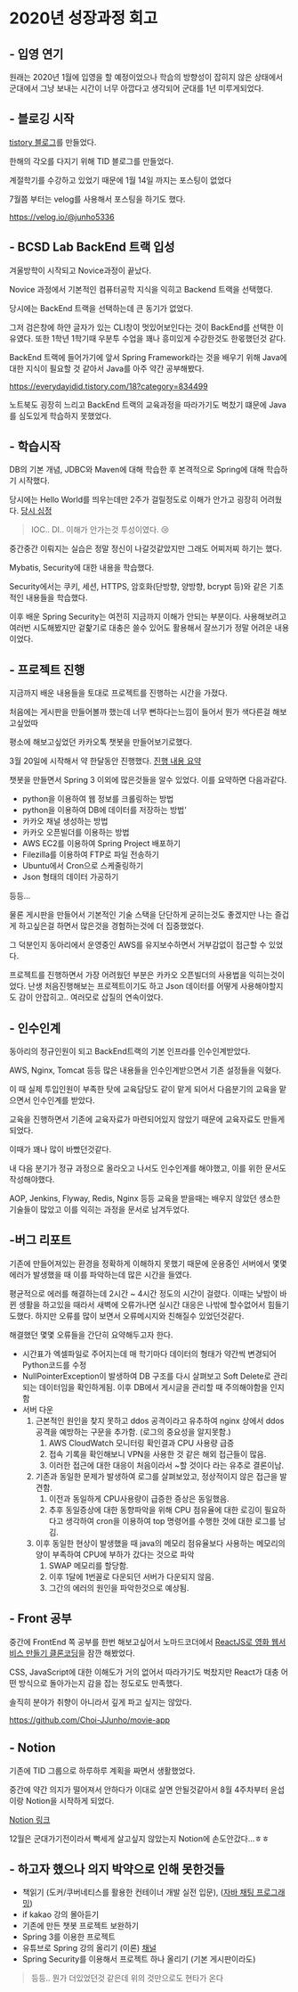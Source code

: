 # 2020년 성장과정 회고



## - 입영 연기

원래는 2020년 1월에 입영을 할 예정이었으나 학습의 방향성이 잡히지 않은 상태에서 군대에서 그냥 보내는 시간이 너무 아깝다고 생각되어 군대를 1년 미루게되었다.



## - 블로깅 시작

[tistory 블로그](https://everydayidid.tistory.com/)를 만들었다.

한해의 각오를 다지기 위해 TID 블로그를 만들었다.

계절학기를 수강하고 있었기 때문에 1월 14일 까지는 포스팅이 없었다

7월쯤 부터는 velog를 사용해서 포스팅을 하기도 했다.

https://velog.io/@junho5336



## - BCSD Lab BackEnd 트랙 입성

겨울방학이 시작되고 Novice과정이 끝났다.

Novice 과정에서 기본적인 컴퓨터공학 지식을 익히고 Backend 트랙을 선택했다.

당시에는 BackEnd 트랙을 선택하는데 큰 동기가 없었다.

그저 검은창에 하얀 글자가 있는 CLI창이 멋있어보인다는 것이 BackEnd를 선택한 이유였다. 또한 1학년 1학기때 우분투 수업을 꽤나 흥미있게 수강한것도 한몫했던것 같다.

BackEnd 트랙에 들어가기에 앞서 Spring Framework라는 것을 배우기 위해 Java에 대한 지식이 필요할 것 같아서 Java를 아주 약간 공부해봤다.

https://everydayidid.tistory.com/18?category=834499

노트북도 굉장히 느리고 BackEnd 트랙의 교육과정을 따라가기도 벅찼기 떄문에 Java를 심도있게 학습하지 못했었다.



## - 학습시작

DB의 기본 개념, JDBC와 Maven에 대해 학습한 후 본격적으로 Spring에 대해 학습하기 시작했다.

당시에는 Hello World를 띄우는데만 2주가 걸릴정도로 이해가 안가고 굉장히 어려웠다. [당시 심정](https://everydayidid.tistory.com/43?category=832673) 

> IOC.. DI.. 이해가 안가는것 투성이였다. 😢

중간중간 이뤄지는 실습은 정말 정신이 나갈것같았지만 그래도 어찌저찌 하기는 했다.

Mybatis, Security에 대한 내용을 학습했다.

Security에서는 쿠키, 세션, HTTPS, 암호화(단방향, 양방향, bcrypt 등)와 같은 기초적인 내용들을 학습했다.

이후 배운 Spring Security는 여전히 지금까지 이해가 안되는 부분이다. 사용해보려고 여러번 시도해봤지만 겉핥기로 대충은 쓸수 있어도 활용해서 잘쓰기가 정말 어려운 내용이었다. 



## - 프로젝트 진행

지금까지 배운 내용들을 토대로 프로젝트를 진행하는 시간을 가졌다.

처음에는 게시판을 만들어볼까 했는데 너무 뻔하다는느낌이 들어서 뭔가 색다른걸 해보고싶었따

평소에 해보고싶었던 카카오톡 챗봇을 만들어보기로했다.

3월 20일에 시작해서 약 한달동안 진행했다. [진행 내용 요약](https://everydayidid.tistory.com/60?category=857475)

챗봇을 만들면서 Spring 3 이외에 많은것들을 알수 있었다. 이를 요약하면 다음과같다.

- python을 이용하여 웹 정보를 크롤링하는 방법
- python을 이용하여 DB에 데이터를 저장하는 방법'
- 카카오 채널 생성하는 방법
- 카카오 오픈빌더를 이용하는 방법
- AWS EC2를 이용하여 Spring Project 배포하기
- Filezilla를 이용하여 FTP로 파일 전송하기
- Ubuntu에서 Cron으로 스케줄링하기
- Json 형태의 데이터 가공하기

등등...

물론 게시판을 만들어서 기본적인 기술 스택을 단단하게 굳히는것도 좋겠지만 나는 즐겁게 하고싶은걸 하면서 많은것을 경험하는것에 더 집중했었다.

그 덕분인지 동아리에서 운영중인 AWS를 유지보수하면서 거부감없이 접근할 수 있었다.

프로젝트를 진행하면서 가장 어려웠던 부분은 카카오 오픈빌더의 사용법을 익히는것이었다. 난생 처음진행해보는 프로젝트이기도 하고 Json 데이터를 어떻게 사용해야할지도 감이 안잡히고.. 여러모로 삽질의 연속이었다.



## - 인수인계

동아리의 정규인원이 되고 BackEnd트랙의 기본 인프라를 인수인계받았다.

AWS, Nginx, Tomcat 등등 많은 내용들을 인수인계받으면서 기존 설정들을 익혔다.

이 때 실제 투입인원이 부족한 탓에 교육담당도 같이 맡게 되어서 다음분기의 교육을 맡으면서 인수인계를 받았다.

교육을 진행하면서 기존에 교육자료가 마련되어있지 않았기 때문에 교육자료도 만들게되었다.

이때가 꽤나 많이 바빴던것같다.



내 다음 분기가 정규 과정으로 올라오고 나서도 인수인계를 해야했고, 이를 위한 문서도 작성해야했다.

AOP, Jenkins, Flyway, Redis, Nginx 등등 교육을 받을때는 배우지 않았던 생소한 기술들이 많았고 이를 익히는 과정을 문서로 남겨두었다.



## -버그 리포트

기존에 만들어져있는 환경을 정확하게 이해하지 못했기 때문에 운용중인 서버에서 몇몇 에러가 발생했을 때 이를 파악하는데 많은 시간을 들였다.

평균적으로 에러를 해결하는데 2시간 ~ 4시간 정도의 시간이 걸렸다. 이때는 낮밤이 바뀐 생활을 하고있을 때라서 새벽에 오류가나면 실시간 대응은 나밖에 할수없어서 힘들기도했다. 하지만 오류를 많이 보면서 오류메시지와 친해질수 있었던것같다.



해결했던 몇몇 오류들을 간단히 요약해두고자 한다.

- 시간표가 엑셀파일로 주어지는데 매 학기마다 데이터의 형태가 약간씩 변경되어 Python코드를 수정
- NullPointerException이 발생하여 DB 구조를 다시 살펴보고 Soft Delete로 관리되는 데이터임을 확인하게됨. 이후 DB에서 게시글을 관리할 때 주의해야함을 인지함
- 서버 다운
  1. 근본적인 원인을 찾지 못하고 ddos 공격이라고 유추하여 nginx 상에서 ddos 공격을 예방하는 구문을 추가함. (로그의 중요성을 알지못함.)
     1. AWS CloudWatch 모니터링 확인결과 CPU 사용량 급증
     2. 접속 기록을 확인해보니 VPN을 사용한 것 같은 해외 접근들이 많음.
     3. 이러한 접근에 대한 대응이 처음이라서 ~할 것이다 라는 유추로 결론이남.
  2. 기존과 동일한 문제가 발생하여 로그를 살펴보았고, 정상적이지 않은 접근을 발견함.
     1. 이전과 동일하게 CPU사용량이 급증한 증상은 동일했음.
     2. 추후 동일증상에 대한 동향파악을 위해 CPU 점유율에 대한 로깅이 필요하다고 생각하여 cron을 이용하여 top 명령어를 수행한 것에 대한 로그를 남김.
  3. 이후 동일한 현상이 발생했을 때 java의 메모리 점유율보다 사용하는 메모리의 양이 부족하여 CPU에 부하가 갔다는 것으로 파악
     1. SWAP 메모리를 할당함.
     2. 이후 1달에 1번꼴로 다운되던 서버가 다운되지 않음.
     3. 그간의 에러의 원인을 파악한것으로 예상됨.



## - Front 공부

중간에 FrontEnd 쪽 공부를 한번 해보고싶어서 노마드코더에서 [ReactJS로 영화 웹서비스 만들기 클론코딩](https://nomadcoders.co/react-fundamentals)을 잠깐 해봤었다.

CSS, JavaScript에 대한 이해도가 거의 없어서 따라가기도 벅찼지만 React가 대충 어떤 방식으로 돌아가는지 감을 잡는 정도로도 만족했다.

솔직히 분야가 취향이 아니라서 깊게 파고 싶지는 않았다.

https://github.com/Choi-JJunho/movie-app



## - Notion

기존에 TID 그룹으로 하루하루 계획을 짜면서 생활했었다.

중간에 약간 의지가 떨어져서 안하다가 이대로 살면 안될것같아서 8월 4주차부터 윤섭이랑 Notion을 시작하게 되었다.

[Notion 링크](https://www.notion.so/4d33236a655748e29d10ed7023a3306a)

12월은 군대가기전이라서 빡세게 살고싶지 않았는지 Notion에 손도안갔다...ㅎㅎ



## - 하고자 했으나 의지 박약으로 인해 못한것들

- 책읽기 (도커/쿠버네티스를 활용한 컨테이너 개발 실전 입문), ([자바 채팅 프로그래밍](https://github.com/Choi-JJunho/JavaChattingProgram))
- if kakao 강의 몰아듣기
- 기존에 만든 챗봇 프로젝트 보완하기
- Spring 3를 이용한 프로젝트
- 유튜브로 Spring 강의 올리기 (이론) [채널](https://www.youtube.com/channel/UCwDgHT2e3iYE8P4Dh4_PYdg)
- Spring Security를 이용해서 프로젝트 하나 올리기 (기본 게시판이라도)

> 등등.. 뭔가 더있었던것 같은데 위의 것만으로도 현타가 온다



